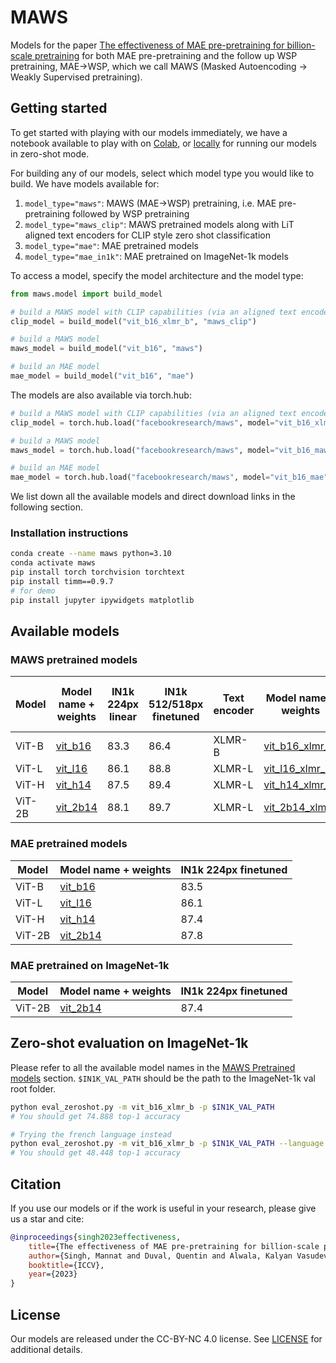 # MAWS
Models for the paper [The effectiveness of MAE pre-pretraining for billion-scale pretraining](https://arxiv.org/abs/2303.13496) for both MAE pre-pretraining and the follow up WSP pretraining, MAE→WSP, which we call MAWS (Masked Autoencoding → Weakly Supervised pretraining).

## Getting started

To get started with playing with our models immediately, we have a notebook available to play with on [Colab](https://colab.research.google.com/github/facebookresearch/maws/blob/main/clip_example.ipynb), or [locally](clip_example.ipynb) for running our models in zero-shot mode.

For building any of our models, select which model type you would like to build. We have models available for:
1. `model_type="maws"`: MAWS (MAE→WSP) pretraining, i.e. MAE pre-pretraining followed by WSP pretraining
1. `model_type="maws_clip"`: MAWS pretrained models along with LiT aligned text encoders for CLIP style zero shot classification
1. `model_type="mae"`: MAE pretrained models
1. `model_type="mae_in1k"`: MAE pretrained on ImageNet-1k models

To access a model, specify the model architecture and the model type: 
```python
from maws.model import build_model

# build a MAWS model with CLIP capabilities (via an aligned text encoder)
clip_model = build_model("vit_b16_xlmr_b", "maws_clip")

# build a MAWS model
maws_model = build_model("vit_b16", "maws")

# build an MAE model
mae_model = build_model("vit_b16", "mae")
```

The models are also available via torch.hub:
```python
# build a MAWS model with CLIP capabilities (via an aligned text encoder)
clip_model = torch.hub.load("facebookresearch/maws", model="vit_b16_xlmr_b_maws_clip")

# build a MAWS model
maws_model = torch.hub.load("facebookresearch/maws", model="vit_b16_maws")

# build an MAE model
mae_model = torch.hub.load("facebookresearch/maws", model="vit_b16_mae")
```

We list down all the available models and direct download links in the following section.

### Installation instructions

```bash
conda create --name maws python=3.10
conda activate maws
pip install torch torchvision torchtext
pip install timm==0.9.7
# for demo
pip install jupyter ipywidgets matplotlib
```

## Available models
### MAWS pretrained models

Model | Model name + weights | IN1k 224px linear | IN1k 512/518px finetuned | Text encoder | Model name + weights | IN1k 224px 0-shot 
--- | --- | --- | --- | --- | --- | ---
ViT-B | [vit_b16](https://dl.fbaipublicfiles.com/maws/pretrain/maws/vit_b16.pt) | 83.3 | 86.4 | XLMR-B | [vit_b16_xlmr_b](https://dl.fbaipublicfiles.com/maws/pretrain/clip/vit_b16_xlmr_b.pt) | 74.9
ViT-L | [vit_l16](https://dl.fbaipublicfiles.com/maws/pretrain/maws/vit_l16.pt) | 86.1 | 88.8 | XLMR-L | [vit_l16_xlmr_l](https://dl.fbaipublicfiles.com/maws/pretrain/clip/vit_l16_xlmr_l.pt) | 79.7
ViT-H | [vit_h14](https://dl.fbaipublicfiles.com/maws/pretrain/maws/vit_h14.pt) | 87.5 | 89.4 | XLMR-L | [vit_h14_xlmr_l](https://dl.fbaipublicfiles.com/maws/pretrain/clip/vit_h14_xlmr_l.pt) | 81.1
ViT-2B | [vit_2b14](https://dl.fbaipublicfiles.com/maws/pretrain/maws/vit_2b14.pt) | 88.1 | 89.7 | XLMR-L | [vit_2b14_xlmr_l](https://dl.fbaipublicfiles.com/maws/pretrain/clip/vit_2b14_xlmr_l.pt) | 82.1

### MAE pretrained models

Model | Model name + weights | IN1k 224px finetuned
--- | --- | ---
ViT-B | [vit_b16](https://dl.fbaipublicfiles.com/mae/pretrain/mae/vit_b16.pt) | 83.5
ViT-L | [vit_l16](https://dl.fbaipublicfiles.com/maws/pretrain/mae/vit_l16.pt) | 86.1
ViT-H | [vit_h14](https://dl.fbaipublicfiles.com/maws/pretrain/mae/vit_h14.pt) | 87.4
ViT-2B | [vit_2b14](https://dl.fbaipublicfiles.com/maws/pretrain/mae/vit_2b14.pt) | 87.8

### MAE pretrained on ImageNet-1k

Model | Model name + weights | IN1k 224px finetuned
--- | --- | ---
ViT-2B | [vit_2b14](https://dl.fbaipublicfiles.com/maws/pretrain/mae_in1k/vit_2b14.pt) | 87.4


## Zero-shot evaluation on ImageNet-1k

Please refer to all the available model names in the [MAWS Pretrained models](#maws-pretrained-models) section. `$IN1K_VAL_PATH` should be the path to the ImageNet-1k val root folder.

```bash
python eval_zeroshot.py -m vit_b16_xlmr_b -p $IN1K_VAL_PATH
# You should get 74.888 top-1 accuracy

# Trying the french language instead
python eval_zeroshot.py -m vit_b16_xlmr_b -p $IN1K_VAL_PATH --language french
# You should get 48.448 top-1 accuracy
```

## Citation

If you use our models or if the work is useful in your research, please give us a star and cite:

```bibtex
@inproceedings{singh2023effectiveness,
    title={The effectiveness of MAE pre-pretraining for billion-scale pretraining},
    author={Singh, Mannat and Duval, Quentin and Alwala, Kalyan Vasudev and Fan, Haoqi and Aggarwal, Vaibhav and Adcock, Aaron and Joulin, Armand and Doll{\'a}r, Piotr and Feichtenhofer, Christoph and Girshick, Ross and Girdhar, Rohit and Misra, Ishan},
    booktitle={ICCV},
    year={2023}
}
```

## License
Our models are released under the CC-BY-NC 4.0 license. See [LICENSE](LICENSE) for additional details.
